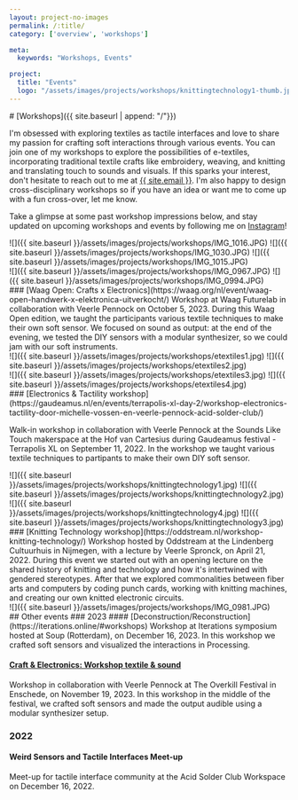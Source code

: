 ```yaml
---
layout: project-no-images
permalink: /:title/
category: ['overview', 'workshops']

meta:
  keywords: "Workshops, Events"

project:
  title: "Events"
  logo: "/assets/images/projects/workshops/knittingtechnology1-thumb.jpg"
---
```

<body class="shoots">

<div markdown="1" class="introduction">
# [Workshops]({{ site.baseurl | append: "/"}})

I'm obsessed with exploring textiles as tactile interfaces and love to share my passion for crafting soft interactions through various events. You can join one of my workshops to explore the possibilities of e-textiles, incorporating traditional textile crafts like embroidery, weaving, and knitting and translating touch to sounds and visuals. If this sparks your interest, don't hesitate to reach out to me at <a title="{{ site.email }}" href="mailto:{{ site.email }}">{{ site.email }}</a>. I'm also happy to design cross-disciplinary workshops so if you have an idea or want me to come up with a fun cross-over, let me know.

Take a glimpse at some past workshop impressions below, and stay updated on upcoming workshops and events by following me on <a title="Instagram" href="{{ site.instagram }}" target="_blank">Instagram</a>!
</div>

<aside>
<div markdown="1" class="row-3">
![]({{ site.baseurl }}/assets/images/projects/workshops/IMG_1016.JPG)
![]({{ site.baseurl }}/assets/images/projects/workshops/IMG_1030.JPG)
![]({{ site.baseurl }}/assets/images/projects/workshops/IMG_1015.JPG)
</div>
<div markdown="1" class="row-2">
![]({{ site.baseurl }}/assets/images/projects/workshops/IMG_0967.JPG)
![]({{ site.baseurl }}/assets/images/projects/workshops/IMG_0994.JPG)
</div>
</aside>

<div class ="article" markdown="1">
### [Waag Open: Crafts x Electronics](https://waag.org/nl/event/waag-open-handwerk-x-elektronica-uitverkocht/)
Workshop at Waag Futurelab in collaboration with Veerle Pennock on October 5, 2023. During this Waag Open edition, we taught the participants various textile techniques to make their own soft sensor. We focused on sound as output: at the end of the evening, we tested the DIY sensors with a modular synthesizer, so we could jam with our soft instruments.
</div>

<aside>
<div markdown="1" class="row-2">
![]({{ site.baseurl }}/assets/images/projects/workshops/etextiles1.jpg)
![]({{ site.baseurl }}/assets/images/projects/workshops/etextiles2.jpg)
</div>
<div markdown="1" class="row-2">
![]({{ site.baseurl }}/assets/images/projects/workshops/etextiles3.jpg)
![]({{ site.baseurl }}/assets/images/projects/workshops/etextiles4.jpg)
</div>
</aside>

<div class ="article" markdown="1">
### [Electronics & Tactility workshop](https://gaudeamus.nl/en/events/terrapolis-xl-day-2/workshop-electronics-tactility-door-michelle-vossen-en-veerle-pennock-acid-solder-club/)

Walk-in workshop in collaboration with Veerle Pennock at the Sounds Like Touch makerspace at the Hof van Cartesius during Gaudeamus festival - Terrapolis XL on September 11, 2022. In the workshop we taught various textile techniques to partipants to make their own DIY soft sensor.
</div>

<aside>
<div markdown="1" class="row-2">
![]({{ site.baseurl }}/assets/images/projects/workshops/knittingtechnology1.jpg)
![]({{ site.baseurl }}/assets/images/projects/workshops/knittingtechnology2.jpg)
</div>
<div markdown="1" class="row-2">
![]({{ site.baseurl }}/assets/images/projects/workshops/knittingtechnology4.jpg)
![]({{ site.baseurl }}/assets/images/projects/workshops/knittingtechnology3.jpg)
</div>
</aside>

<div class ="article" markdown="1">
### [Knitting Technology workshop](https://oddstream.nl/workshop-knitting-technology/) 
Workshop hosted by Oddstream at the Lindenberg Cultuurhuis in Nijmegen, with a lecture by Veerle Spronck, on April 21, 2022. During this event we started out with an opening lecture on the shared history of knitting and technology and how it's intertwined with gendered stereotypes. After that we explored commonalities between fiber arts and computers by coding punch cards, working with knitting machines, and creating our own knitted electronic circuits.
</div>

<aside markdown="1">
![]({{ site.baseurl }}/assets/images/projects/workshops/IMG_0981.JPG)
</aside>

<div class ="article" markdown="1">
## Other events
### 2023
#### [Deconstruction/Reconstruction](https://iterations.online/#workshops) 
Workshop at Iterations symposium hosted at Soup (Rotterdam), on December 16, 2023. In this workshop we crafted soft sensors and visualized the interactions in Processing.

#### [Craft & Electronics: Workshop textile & sound](https://theoverkill.nl/program/craft-electronics/)
Workshop in collaboration with Veerle Pennock at The Overkill Festival in Enschede, on November 19, 2023. In this workshop in the middle of the festival, we crafted soft sensors and made the output audible using a modular synthesizer setup. 

### 2022
#### Weird Sensors and Tactile Interfaces Meet-up
Meet-up for tactile interface community at the Acid Solder Club Workspace on December 16, 2022.
</div>